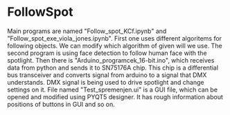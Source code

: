 # FollowSpot

Main programs are named "Follow_spot_KCf.ipynb" and "Follow_spot_exe_viola_jones.ipynb". First one uses different algoritems for following objects. We can modify which algorithm of given will we use. The second program is using face detection to follow human face with the spotlight. 
Then there is "Arduino_programcek_16-bit.ino", which receives data from python and sends it to SN75176A chip. This chip is a differential bus transceiver and converts signal from arduino to a signal that DMX understands. DMX signal is being used to drive spotlight and change settings on it.
File named "Test_spremenjen.ui" is a GUI file, which can be opened and modified using PYQT5 designer. It has rough information about positions of buttons in GUI and so on.
